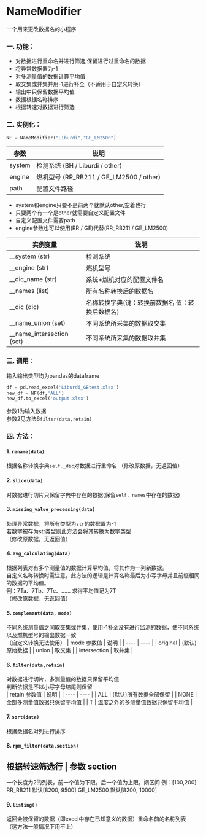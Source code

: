 # NameModifier
一个用来更改数据名的小程序
### 一. 功能：
- 对数据进行重命名并进行筛选,保留进行过重命名的数据
- 将异常数据置为-1
- 对多测量值的数据计算平均值
- 取交集或并集并用-1进行补全（不适用于自定义转换）
- 输出中只保留数据平均值
- 数据根据名称排序
- 根据转速对数据进行筛选

### 二. 实例化：

```python
NF = NameModifier("Liburdi","GE_LM2500")
```

|  参数  | 说明  |
|  ----  | ----  |
| system| 检测系统 (BH / Liburdi / other) | 
| engine| 燃机型号 (RR_RB211 / GE_LM2500 / other) |
| path| 配置文件路径 |

* system和engine只要不是前两个就默认other,空着也行  
* 只要两个有一个是other就需要自定义配置文件  
* 自定义配置文件需要path  
* engine参数也可以使用(RR / GE)代替(RR_RB211 / GE_LM2500)

|  实例变量  | 说明  |
|  ----  | ----  |
|__system (str) | 检测系统 | 
|__engine (str) | 燃机型号 |
|__dic_name (str) | 系统+燃机对应的配置文件名 |
|__names (list) | 所有名称转换后的数据名 |
|__dic (dic) | 名称转换字典(键：转换前数据名 值：转换后数据名) |
|__name_union (set) | 不同系统所采集的数据取交集 |
|__name_intersection (set) | 不同系统所采集的数据取并集 |


### 三. 调用：
输入输出类型均为pandas的dataframe
```python
df = pd.read_excel('Liburdi_GEtest.xlsx')
new_df = NF(df,'ALL')
new_df.to_excel('output.xlsx')
```
参数1为输入数据  
参数2见方法6`filter(data,retain)`
### 四. 方法：
#### 1. `rename(data)`
根据名称转换字典`self._dic`对数据进行重命名
（修改原数据，无返回值）
#### 2. `slice(data)`
对数据进行切片只保留字典中存在的数据(保留`self._names`中存在的数据)
#### 3. `missing_value_processing(data)`
处理异常数据，将所有类型为`str`的数据置为-1  
若数字被存为str类型则此方法会将其转换为数字类型  
（修改原数据，无返回值）
#### 4. `avg_calculating(data)`
根据列表对有多个测量值的数据计算平均值，将其作为一列新数据。  
自定义名称转换时需注意，此方法的逻辑是计算名称最后为小写字母并且前缀相同的数据的平均值。  
例：7Ta、7Tb、7Tc、……  求得平均值记为7T  
（修改原数据，无返回值）
#### 5. `complement(data，mode)`
不同系统测量值之间取交集或并集，使用-1补全没有进行监测的数据，使不同系统以及燃机型号的输出数据一致  
（自定义转换无法使用）
| mode 参数值  | 说明  |
|  ----  | ----  |
| original  | (默认)原始数据 |
| union  | 取交集 |
| intersection  | 取并集 |
#### 6. `filter(data,retain)`
对数据进行切片，多测量值的数据只保留平均值  
判断依据是不以小写字母结尾则保留  
| retain 参数值  | 说明  |
|  ----  | ----  |
| ALL  | (默认)所有数据全部保留 |
| NONE  | 全部多测量值数据只保留平均值 |
| T  | 温度之外的多测量值数据只保留平均值 |
#### 7. `sort(data)`
根据数据名对列进行排序
#### 8. `rpm_filter(data,section)`
根据转速筛选行
| 参数 section  
  ---- 
一个长度为2的列表，前一个值为下限，后一个值为上限，闭区间
例：[100,200]
RR_RB211 默认[8200, 9500]
GE_LM2500 默认[8200, 10000]   
#### 9. `listing()`
返回会被保留的数据（即excel中存在已知意义的数据）重命名前的名称列表  
（这方法一般情况下用不上）